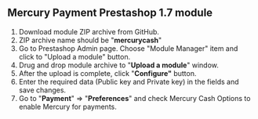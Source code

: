 ## Mercury Payment Prestashop 1.7 module

1. Download module ZIP archive from GitHub.
2. ZIP archive name should be "**mercurycash**"
3. Go to Prestashop Admin page. Choose "Module Manager" item and click to "Upload a module" button.
4. Drug and drop module archive to "**Upload a module**" window.
5. After the upload is complete, click "**Configure"** button.
6. Enter the required data (Public key and Private key) in the fields and save changes.
7. Go to "**Payment**" => "**Preferences**" and check Mercury Cash Options to enable Mercury for payments.







